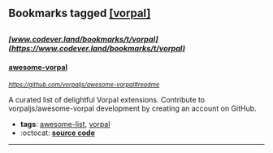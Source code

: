 ## Bookmarks tagged [[vorpal]](https://www.codever.land/search?q=[vorpal])

_<sup><sup>[www.codever.land/bookmarks/t/vorpal](https://www.codever.land/bookmarks/t/vorpal)</sup></sup>_
---
#### [awesome-vorpal](https://github.com/vorpaljs/awesome-vorpal#readme)
_<sup>https://github.com/vorpaljs/awesome-vorpal#readme</sup>_

A curated list of delightful Vorpal extensions. Contribute to vorpaljs/awesome-vorpal development by creating an account on GitHub.
* **tags**: [awesome-list](../tagged/awesome-list.md), [vorpal](../tagged/vorpal.md)
* :octocat: **[source code](https://github.com/vorpaljs/awesome-vorpal#readme)**
---
